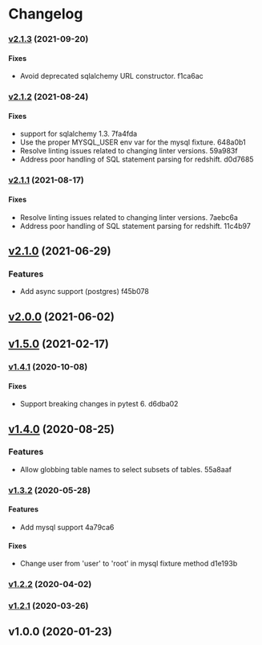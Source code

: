 # Changelog

### [v2.1.3](https://github.com/schireson/schireson-pytest-mock-resources/compare/v2.1.2...v2.1.3) (2021-09-20)

#### Fixes

* Avoid deprecated sqlalchemy URL constructor. f1ca6ac


### [v2.1.2](https://github.com/schireson/schireson-pytest-mock-resources/compare/v2.1.1...v2.1.2) (2021-08-24)

#### Fixes

* support for sqlalchemy 1.3. 7fa4fda
* Use the proper MYSQL_USER env var for the mysql fixture. 648a0b1
* Resolve linting issues related to changing linter versions. 59a983f
* Address poor handling of SQL statement parsing for redshift. d0d7685


### [v2.1.1](https://github.com/schireson/schireson-pytest-mock-resources/compare/v2.1.0...v2.1.1) (2021-08-17)

#### Fixes

* Resolve linting issues related to changing linter versions. 7aebc6a
* Address poor handling of SQL statement parsing for redshift. 11c4b97


## [v2.1.0](https://github.com/schireson/schireson-pytest-mock-resources/compare/v2.0.0...v2.1.0) (2021-06-29)

### Features

* Add async support (postgres) f45b078


## [v2.0.0](https://github.com/schireson/schireson-pytest-mock-resources/compare/v1.5.0...v2.0.0) (2021-06-02)


## [v1.5.0](https://github.com/schireson/schireson-pytest-mock-resources/compare/v1.4.1...v1.5.0) (2021-02-17)


### [v1.4.1](https://github.com/schireson/schireson-pytest-mock-resources/compare/v1.4.0...v1.4.1) (2020-10-08)

#### Fixes

* Support breaking changes in pytest 6. d6dba02


## [v1.4.0](https://github.com/schireson/schireson-pytest-mock-resources/compare/v1.3.2...v1.4.0) (2020-08-25)

### Features

* Allow globbing table names to select subsets of tables. 55a8aaf


### [v1.3.2](https://github.com/schireson/schireson-pytest-mock-resources/compare/v1.2.2...v1.3.2) (2020-05-28)

#### Features

* Add mysql support 4a79ca6

#### Fixes

* Change user from 'user' to 'root' in mysql fixture method d1e193b


### [v1.2.2](https://github.com/schireson/schireson-pytest-mock-resources/compare/v1.2.1...v1.2.2) (2020-04-02)


### [v1.2.1](https://github.com/schireson/schireson-pytest-mock-resources/compare/v1.0.0...v1.2.1) (2020-03-26)


## v1.0.0 (2020-01-23)



